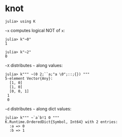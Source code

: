 # knot

    julia> using K

`~x` computes logical NOT of `x`:

    julia> k"~0"
    1
    
    julia> k"~2"
    0

`~X` distributes `~` along values:
    
    julia> k""" ~(0 2;``a;"a \0";::;{}) """
    5-element Vector{Any}:
      [1, 0]
      [1, 0]
      [0, 0, 1]
     1
     0

`~d` distributes `~` along dict values:
    
    julia> k""" ~`a`b!1 0 """
    K.Runtime.OrderedDict{Symbol, Int64} with 2 entries:
      :a => 0
      :b => 1
